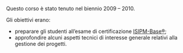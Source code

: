 Questo corso è stato tenuto nel biennio 2009 – 2010.

Gli obiettivi erano:

- preparare gli studenti all’esame di certificazione [ISIPM-Base®](https://www.isipm.org/certificazioni/certificazione-isipm-base);
- approfondire alcuni aspetti tecnici di interesse generale relativi alla gestione dei progetti.
